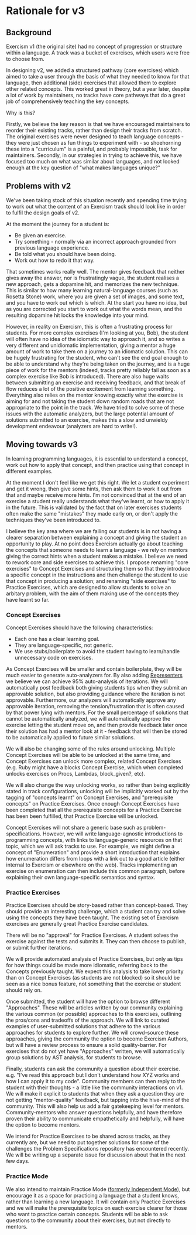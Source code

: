 # Rationale for v3

## Background

Exercism v1 (the original site) had no concept of progression or structure within a language. A track was a bucket of exercises, which users were free to choose from.

In designing v2, we added a structured pathway (core exercises) which aimed to take a user through the basis of what they needed to know for that language, then additional (side) exercises that allowed them to explore other related concepts. This worked great in theory, but a year later, despite a lot of work by maintainers, no tracks have core pathways that do a great job of comprehensively teaching the key concepts.

Why is this?

Firstly, we believe the key reason is that we have encouraged maintainers to reorder their existing tracks, rather than design their tracks from scratch. The original exercises were never designed to teach language concepts - they were just chosen as fun things to experiment with - so shoehorning these into a "curriculum" is a painful, and probably impossible, task for maintainers. Secondly, in our strategies in trying to achieve this, we have focused too much on what was similar about languages, and not looked enough at the key question of "what makes languages unique?"

## Problems with v2

We've been taking stock of this situation recently and spending time trying to work out what the content of an Exercism track should look like in order to fulfil the design goals of v2.

At the moment the journey for a student is:

- Be given an exercise.
- Try something - normally via an incorrect approach grounded from previous language experience.
- Be told what you should have been doing.
- Work out how to redo it that way.

That sometimes works really well. The mentor gives feedback that neither gives away the answer, nor is frustratingly vague, the student realises a new approach, gets a dopamine hit, and memorizes the new technique. This is similar to how many learning natural-language courses (such as Rosetta Stone) work, where you are given a set of images, and some text, and you have to work out which is which. At the start you have no idea, but as you are corrected you start to work out what the words mean, and the resulting dopamine hit locks the knowledge into your mind.

However, in reality on Exercism, this is often a frustrating process for students. For more complex exercises (I'm looking at you, Bob), the student will often have no idea of the idiomatic way to approach it, and so writes a very different and unidiomatic implementation, giving a mentor a huge amount of work to take them on a journey to an idiomatic solution. This can be hugely frustrating for the student, who can't see the end goal enough to be able to understand why they're being taken on the journey, and is a huge piece of work for the mentors (indeed, tracks pretty reliably fail as soon as a complex exercise like Bob is introduced). There are also huge waits between submitting an exercise and receiving feedback, and that break of flow reduces a lot of the positive excitement from learning something. Everything also relies on the mentor knowing exactly what the exercise is aiming for and not taking the student down random roads that are not appropriate to the point in the track. We have tried to solve some of these issues with the automatic analyzers, but the large potential amount of solutions submitted to an exercise, makes this a slow and unwieldy development endeavour (analyzers are hard to write!).

## Moving towards v3

In learning programming languages, it is essential to understand a concept, work out how to apply that concept, and then practice using that concept in different examples.

At the moment I don't feel like we get this right. We let a student experiment and get it wrong, then give some hints, then ask them to work it out from that and maybe receive more hints. I'm not convinced that at the end of an exercise a student really understands what they've learnt, or how to apply it in the future. This is validated by the fact that on later exercises students often make the same "mistakes" they made early on, or don't apply the techniques they've been introduced to.

I believe the key area where we are failing our students is in not having a clearer separation between explaining a concept and giving the student an opportunity to play. At no point does Exercism actually go about teaching the concepts that someone needs to learn a language - we rely on mentors giving the correct hints when a student makes a mistake. I believe we need to rework core and side exercises to achieve this. I propose renaming "core exercises" to Concept Exercises and structuring them so that they introduce a specific concept in the instructions and then challenge the student to use that concept in producing a solution; and renaming "side exercises" to Practice Exercises, which are designed to allow students to solve an arbitary problem, with the aim of them making use of the concepts they have learnt so far.

### Concept Exercises

Concept Exercises should have the following characteristics:

- Each one has a clear learning goal.
- They are language-specific, not generic.
- We use stubs/boilerplate to avoid the student having to learn/handle unnecessary code on exercises.

As Concept Exercises will be smaller and contain boilerplate, they will be much easier to generate auto-analyzers for. By also adding [Representers](https://github.com/exercism/exercism/issues/5079) we believe we can achieve 95% auto-analysis of iterations. We will automatically post feedback both giving students tips when they submit an approvable solution, but also providing guidance where the iteration is not approvable. Furthermore, our analyzers will automatically approve any approvable iteration, removing the tension/frustration that is often caused by that power lying with mentors. For the small percentage of solutions that cannot be automatically analyzed, we will automatically approve the exercise letting the student move on, and then provide feedback later once their solution has had a mentor look at it - feedback that will then be stored to be automatically applied to future similar solutions.

We will also be changing some of the rules around unlocking. Multiple Concept Exercises will be able to be unlocked at the same time, and Concept Exercises can unlock more complex, related Concept Exercises (e.g. Ruby might have a blocks Concept Exercise, which when completed unlocks exercises on Procs, Lambdas, block_given?, etc).

We will also change the way unlocking works, so rather than being explicitly stated in track configurations, unlocking will be implicitly worked out by the tagging of "concepts learnt" on Concept Exercises, and "prerequisite concepts" on Practice Exercises. Once enough Concept Exercises have been completed that all the prerequisite concepts for a Practice Exercise has been been fulfilled, that Practice Exercise will be unlocked.

Concept Exercises will not share a generic base such as problem-specifications. However, we will write language-agnostic introductions to programming concepts, with links to language-generic resources on that topic, which we will ask tracks to use. For example, we might define a concept of "Enumeration" and provide a short introduction that explains how enumeration differs from loops with a link out to a good article (either internal to Exercism or elsewhere on the web). Tracks implementing an exercise on enumeration can then include this common paragraph, before explaining their own language-specific semantics and syntax.

### Practice Exercises

Practice Exercises should be story-based rather than concept-based. They should provide an interesting challenge, which a student can try and solve using the concepts they have been taught. The existing set of Exercism exercises are generally great Practice Exercise candidates.

There will be no "approval" for Practice Exercises. A student solves the exercise against the tests and submits it. They can then choose to publish, or submit further iterations.

We will provide automated analysis of Practice Exercises, but only as tips for how things could be made more idiomatic, referring back to the Concepts previously taught. We expect this analysis to take lower priority than on Concept Exercises (as students are not blocked) so it should be seen as a nice bonus feature, not something that the exercise or student should rely on.

Once submitted, the student will have the option to browse different "Approaches". These will be articles written by our community explaining the various common (or possible) approaches to this exercises, outlining the pros/cons and tradeoffs of the approach. We will link to curated examples of user-submitted solutions that adhere to the various approaches for students to explore further. We will crowd-source these approaches, giving the community the option to become Exercism Authors, but will have a review process to ensure a solid quality-barrier. For exercises that do not yet have "Approaches" written, we will automatically group solutions by AST analysis, for students to browse.

Finally, students can ask the community a question about their exercise. e.g. "I've read this approach but I don't understand how XYZ works and how I can apply it to my code". Community members can then reply to the student with their thoughts - a little like the community interactions on v1. We will make it explicit to students that when they ask a question they are not getting "mentor-quality" feedback, but tapping into the hive-mind of the community. This will also help us add a fair gatekeeping level for mentors. Community-mentors who answer questions helpfully, and have therefore proven their ability to communicate empathetically and helpfully, will have the option to become mentors.

We intend for Practice Exercises to be shared across tracks, as they currently are, but we need to put together solutions for some of the challenges the Problem Specifications repository has encountered recently. We will be writing up a separate issue for discussion about that in the next few days.

### Practice Mode

We also intend to maintain Practice Mode ([formerly Independent Mode](https://exercism.io/blog/independent-mode-becomes-practice-mode)), but encourage it as a space for practicing a language that a student knows, rather than learning a new language. It will contain only Practice Exercises and we will make the prerequisite topics on each exercise clearer for those who want to practice certain concepts. Students will be able to ask questions to the community about their exercises, but not directly to mentors.
